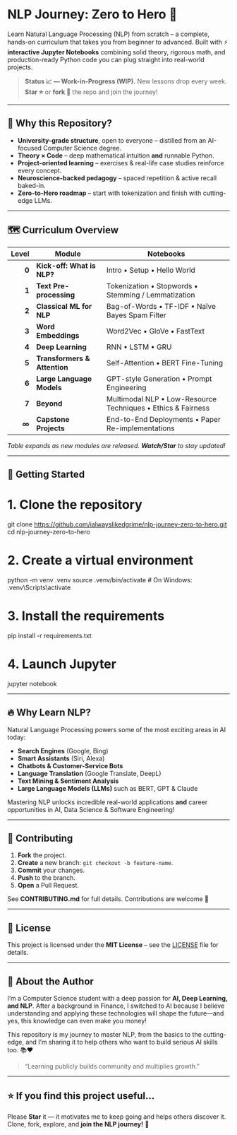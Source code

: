 # NLP Journey: Zero to Hero 🚀

Learn Natural Language Processing (NLP) from scratch – a complete, hands-on curriculum that takes you from beginner to advanced. Built with ⚡ **interactive Jupyter Notebooks** combining solid theory, rigorous math, and production-ready Python code you can plug straight into real-world projects.

> **Status 📈 — Work-in-Progress (WIP).** New lessons drop every week. **Star ⭐** or **fork 🍴** the repo and join the journey!

---

## 🌟 Why this Repository?

- **University-grade structure**, open to everyone – distilled from an AI-focused Computer Science degree.  
- **Theory × Code** – deep mathematical intuition **and** runnable Python.  
- **Project-oriented learning** – exercises & real-life case studies reinforce every concept.  
- **Neuroscience-backed pedagogy** – spaced repetition & active recall baked-in.  
- **Zero-to-Hero roadmap** – start with tokenization and finish with cutting-edge LLMs.  

---

## 🗺️ Curriculum Overview

| Level | Module                       | Notebooks                                                          |
|------:|-----------------------------|--------------------------------------------------------------------|
| **0** | **Kick-off: What is NLP?**  | Intro • Setup • Hello World                                        |
| **1** | **Text Pre-processing**     | Tokenization • Stopwords • Stemming / Lemmatization               |
| **2** | **Classical ML for NLP**    | Bag-of-Words • TF-IDF • Naïve Bayes Spam Filter                    |
| **3** | **Word Embeddings**         | Word2Vec • GloVe • FastText                                        |
| **4** | **Deep Learning**           | RNN • LSTM • GRU                                                   |
| **5** | **Transformers & Attention**| Self-Attention • BERT Fine-Tuning                                  |
| **6** | **Large Language Models**   | GPT-style Generation • Prompt Engineering                          |
| **7** | **Beyond**                  | Multimodal NLP • Low-Resource Techniques • Ethics & Fairness       |
| **∞** | **Capstone Projects**       | End-to-End Deployments • Paper Re-implementations                  |

_Table expands as new modules are released. **Watch/Star** to stay updated!_

---

## 🚀 Getting Started

# 1. Clone the repository
git clone https://github.com/ialwayslikedgrime/nlp-journey-zero-to-hero.git
cd nlp-journey-zero-to-hero

# 2. Create a virtual environment
python -m venv .venv
source .venv/bin/activate      # On Windows: .venv\Scripts\activate

# 3. Install the requirements
pip install -r requirements.txt

# 4. Launch Jupyter
jupyter notebook

---



## 🔥 Why Learn NLP?

Natural Language Processing powers some of the most exciting areas in AI today:

- **Search Engines** (Google, Bing)  
- **Smart Assistants** (Siri, Alexa)  
- **Chatbots & Customer-Service Bots**  
- **Language Translation** (Google Translate, DeepL)  
- **Text Mining & Sentiment Analysis**  
- **Large Language Models (LLMs)** such as BERT, GPT & Claude  

Mastering NLP unlocks incredible real-world applications **and** career opportunities in AI, Data Science & Software Engineering!

---

## 🤝 Contributing

1. **Fork** the project.  
2. **Create** a new branch: `git checkout -b feature-name`.  
3. **Commit** your changes.  
4. **Push** to the branch.  
5. **Open** a Pull Request.  

See **CONTRIBUTING.md** for full details. Contributions are welcome 🚀

---

## 📜 License

This project is licensed under the **MIT License** – see the [LICENSE](LICENSE) file for details.

---

## 👋 About the Author

I’m a Computer Science student with a deep passion for **AI, Deep Learning, and NLP**. After a background in Finance, I switched to AI because I believe understanding and applying these technologies will shape the future—and yes, this knowledge can even make you money!

This repository is my journey to master NLP, from the basics to the cutting-edge, and I’m sharing it to help others who want to build serious AI skills too. 📚❤️  

> “Learning publicly builds community and multiplies growth.”

---

## ⭐ If you find this project useful…

Please **Star** it — it motivates me to keep going and helps others discover it. Clone, fork, explore, and **join the NLP journey!** 🚀


